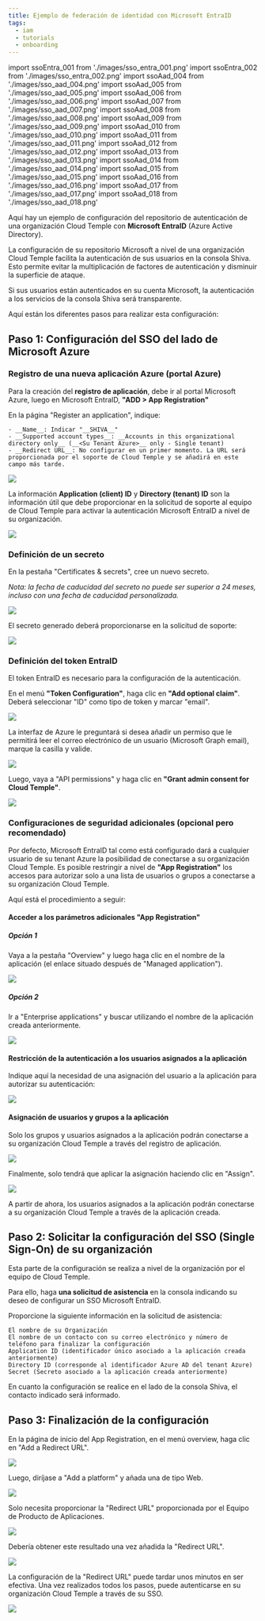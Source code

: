 ```yaml
---
title: Ejemplo de federación de identidad con Microsoft EntraID
tags:
  - iam
  - tutorials
  - onboarding
---
```

import ssoEntra_001 from './images/sso_entra_001.png'
import ssoEntra_002 from './images/sso_entra_002.png'
import ssoAad_004 from './images/sso_aad_004.png'
import ssoAad_005 from './images/sso_aad_005.png'
import ssoAad_006 from './images/sso_aad_006.png'
import ssoAad_007 from './images/sso_aad_007.png'
import ssoAad_008 from './images/sso_aad_008.png'
import ssoAad_009 from './images/sso_aad_009.png'
import ssoAad_010 from './images/sso_aad_010.png'
import ssoAad_011 from './images/sso_aad_011.png'
import ssoAad_012 from './images/sso_aad_012.png'
import ssoAad_013 from './images/sso_aad_013.png'
import ssoAad_014 from './images/sso_aad_014.png'
import ssoAad_015 from './images/sso_aad_015.png'
import ssoAad_016 from './images/sso_aad_016.png'
import ssoAad_017 from './images/sso_aad_017.png'
import ssoAad_018 from './images/sso_aad_018.png'


Aquí hay un ejemplo de configuración del repositorio de autenticación de una organización Cloud Temple con __Microsoft EntraID__ (Azure Active Directory).

La configuración de su repositorio Microsoft a nivel de una organización Cloud Temple facilita la autenticación de sus usuarios en la consola Shiva. Esto permite evitar la multiplicación de factores de autenticación y disminuir la superficie de ataque.

Si sus usuarios están autenticados en su cuenta Microsoft, la autenticación a los servicios de la consola Shiva será transparente.

Aquí están los diferentes pasos para realizar esta configuración:


## Paso 1: Configuración del SSO del lado de Microsoft Azure

### Registro de una nueva aplicación Azure (portal Azure)

Para la creación del __registro de aplicación__, debe ir al portal Microsoft Azure, luego en Microsoft EntraID, __"ADD > App Registration"__

En la página "Register an application", indique:
```
- __Name__: Indicar "__SHIVA__"
- __Supported account types__: __Accounts in this organizational directory only__ (__<Su Tenant Azure>__ only - Single tenant)
- __Redirect URL__: No configurar en un primer momento. La URL será proporcionada por el soporte de Cloud Temple y se añadirá en este campo más tarde.
```

<img src={ssoEntra_001} />

La información **Application (client) ID** y **Directory (tenant) ID** son la información útil que debe proporcionar en la solicitud de soporte al equipo de Cloud Temple para activar la autenticación Microsoft EntraID a nivel de su organización.

<img src={ssoEntra_002} />

### Definición de un secreto
En la pestaña "Certificates & secrets", cree un nuevo secreto.

*Nota: la fecha de caducidad del secreto no puede ser superior a 24 meses, incluso con una fecha de caducidad personalizada.*

<img src={ssoAad_004} />

El secreto generado deberá proporcionarse en la solicitud de soporte:

<img src={ssoAad_005} />


### Definición del token EntraID

El token EntraID es necesario para la configuración de la autenticación.

En el menú __"Token Configuration"__, haga clic en __"Add optional claim"__. Deberá seleccionar "ID" como tipo de token y marcar "email".

<img src={ssoAad_006} />

La interfaz de Azure le preguntará si desea añadir un permiso que le permitirá leer el correo electrónico de un usuario (Microsoft Graph email), marque la casilla y valide.

<img src={ssoAad_007} />

Luego, vaya a "API permissions" y haga clic en __"Grant admin consent for Cloud Temple"__.

<img src={ssoAad_008} />

### Configuraciones de seguridad adicionales (opcional pero recomendado)

Por defecto, Microsoft EntraID tal como está configurado dará a cualquier usuario de su tenant Azure la posibilidad de conectarse a su organización Cloud Temple.
Es posible restringir a nivel de __"App Registration"__ los accesos para autorizar solo a una lista de usuarios o grupos a conectarse a su organización Cloud Temple.

Aquí está el procedimiento a seguir:

#### Acceder a los parámetros adicionales "App Registration"
##### Opción 1
Vaya a la pestaña "Overview" y luego haga clic en el nombre de la aplicación (el enlace situado después de "Managed application").

<img src={ssoAad_009} />

##### Opción 2
Ir a "Enterprise applications" y buscar utilizando el nombre de la aplicación creada anteriormente.

<img src={ssoAad_010} />

#### Restricción de la autenticación a los usuarios asignados a la aplicación

Indique aquí la necesidad de una asignación del usuario a la aplicación para autorizar su autenticación:

<img src={ssoAad_011} />

#### Asignación de usuarios y grupos a la aplicación
Solo los grupos y usuarios asignados a la aplicación podrán conectarse a su organización Cloud Temple a través del registro de aplicación.

<img src={ssoAad_012} />

Finalmente, solo tendrá que aplicar la asignación haciendo clic en "Assign".

<img src={ssoAad_013} />

A partir de ahora, los usuarios asignados a la aplicación podrán conectarse a su organización Cloud Temple a través de la aplicación creada.

## Paso 2: Solicitar la configuración del SSO (Single Sign-On) de su organización

Esta parte de la configuración se realiza a nivel de la organización por el equipo de Cloud Temple.

Para ello, haga __una solicitud de asistencia__ en la consola indicando su deseo de configurar un SSO Microsoft EntraID.

Proporcione la siguiente información en la solicitud de asistencia:

    El nombre de su Organización
    El nombre de un contacto con su correo electrónico y número de teléfono para finalizar la configuración
    Application ID (identificador único asociado a la aplicación creada anteriormente)
    Directory ID (corresponde al identificador Azure AD del tenant Azure)
    Secret (Secreto asociado a la aplicación creada anteriormente)

En cuanto la configuración se realice en el lado de la consola Shiva, el contacto indicado será informado.

## Paso 3: Finalización de la configuración

En la página de inicio del App Registration, en el menú overview, haga clic en "Add a Redirect URL".

<img src={ssoAad_014} />

Luego, diríjase a "Add a platform" y añada una de tipo Web.

<img src={ssoAad_015} />

Solo necesita proporcionar la "Redirect URL" proporcionada por el Equipo de Producto de Aplicaciones.

<img src={ssoAad_016} />

Debería obtener este resultado una vez añadida la "Redirect URL".

<img src={ssoAad_017} />

La configuración de la "Redirect URL" puede tardar unos minutos en ser efectiva.
Una vez realizados todos los pasos, puede autenticarse en su organización Cloud Temple a través de su SSO.

<img src={ssoAad_018} />
